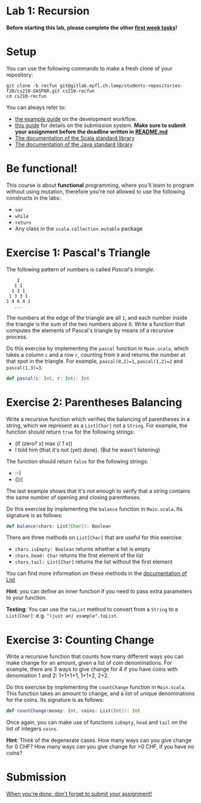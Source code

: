 # Lab 1: Recursion

**Before starting this lab, please complete the other [first week tasks](https://gitlab.epfl.ch/lamp/cs210#first-week-tasks)!**

# Setup

You can use the following commands to make a fresh clone of your repository:

```shell
git clone -b recfun git@gitlab.epfl.ch:lamp/students-repositories-f20/cs210-GASPAR.git cs210-recfun
cd cs210-recfun
```

You can always refer to:
  * [the example guide](https://gitlab.epfl.ch/lamp/cs210/blob/master/labs/example-lab.md) on the development workflow.
  * [this guide](https://gitlab.epfl.ch/lamp/cs210/blob/master/labs/grading-and-submission.md) for details on the submission system.
    **Make sure to submit your assignment before the deadline written in [README.md](/README.md)**
  * [The documentation of the Scala standard library](https://www.scala-lang.org/files/archive/api/2.13.3)
  * [The documentation of the Java standard
    library](https://docs.oracle.com/en/java/javase/15/docs/api/index.html)


# Be functional!

This course is about **functional** programming, where you'll learn to program
without using mutation, therefore you're not allowed to use the following
constructs in the labs:
- `var`
- `while`
- `return`
- Any class in the `scala.collection.mutable` package

# Exercise 1: Pascal's Triangle

The following pattern of numbers is called _Pascal's triangle_.

        1
       1 1
      1 2 1
     1 3 3 1
    1 4 6 4 1
       ...

The numbers at the edge of the triangle are all `1`, and each number
inside the triangle is the sum of the two numbers above it. Write a
function that computes the elements of Pascal's triangle by means of a
recursive process.

Do this exercise by implementing the `pascal` function in
`Main.scala`, which takes a column `c` and a row `r`, counting from
`0` and returns the number at that spot in the triangle. For example,
`pascal(0,2)=1`, `pascal(1,2)=2` and `pascal(1,3)=3`.

```scala
def pascal(c: Int, r: Int): Int
```

# Exercise 2: Parentheses Balancing

Write a recursive function which verifies the balancing of parentheses
in a string, which we represent as a `List[Char]` not a `String`. For
example, the function should return `true` for the following strings:

- (if (zero? x) max (/ 1 x))
- I told him (that it's not (yet) done).
  (But he wasn't listening)

The function should return `false` for the following strings:
<ul>
<li>:-)</li>
<li>())(</li>
</ul>

The last example shows that it's not enough to verify that a string
contains the same number of opening and closing parentheses.

Do this exercise by implementing the `balance` function in
`Main.scala`. Its signature is as follows:

```scala
def balance(chars: List[Char]): Boolean
```

There are three methods on `List[Char]` that are useful for this
exercise:

- `chars.isEmpty: Boolean` returns whether a list is empty
- `chars.head: Char` returns the first element of the list
- `chars.tail: List[Char]` returns the list without the first element

You can find more information on these methods in the [documentation of List](https://www.scala-lang.org/files/archive/api/2.13.3/scala/collection/immutable/List.html)

__Hint__: you can define an inner function if you need to pass extra
parameters to your function.

__Testing__: You can use the `toList` method to convert from a
`String` to a `List[Char]`: e.g. `"(just an) example".toList`.

# Exercise 3: Counting Change

Write a recursive function that counts how many different ways you can
make change for an amount, given a list of coin denominations. For
example, there are 3 ways to give change for 4 if you have coins with
denomiation 1 and 2: 1+1+1+1, 1+1+2, 2+2.

Do this exercise by implementing the `countChange` function in
`Main.scala`. This function takes an amount to change, and a list of
unique denominations for the coins. Its signature is as follows:

```scala
def countChange(money: Int, coins: List[Int]): Int
```

Once again, you can make use of functions `isEmpty`, `head` and `tail`
on the list of integers `coins`.

__Hint__: Think of the degenerate cases. How many ways can you give
change for 0 CHF? How many ways can you give change for >0 CHF, if you
have no coins?

# Submission

[When you're done, don't forget to submit your assignment!](grading-and-submission.md)
